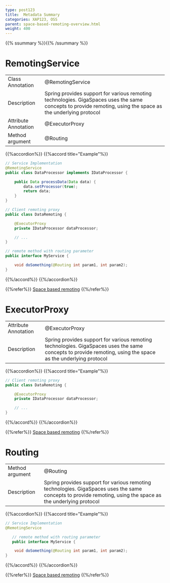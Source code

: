 ```yaml
---
type: post123
title:  Metadata Summary
categories: XAP123, OSS
parent: space-based-remoting-overview.html
weight: 400
---
```


{{% ssummary %}}{{% /ssummary %}}


# RemotingService

| | |
|----|----|
|Class Annotation    | @RemotingService|
|Description         | Spring provides support for various remoting technologies. GigaSpaces uses the same concepts to provide remoting, using the space as the underlying protocol |
|Attribute Annotation| @ExecutorProxy  |
|Method argument     | @Routing |


{{%accordion%}}
{{%accord title="Example"%}}

```java
// Service Implementation
@RemotingService
public class DataProcessor implements IDataProcessor {

    public Data processData(Data data) {
    	data.setProcessor(true);
    	return data;
    }
}

// Client remoting proxy
public class DataRemoting {

    @ExecutorProxy
    private IDataProcessor dataProcessor;

    // ...
}

// remote method with routing parameter
public interface MyService {

    void doSomething(@Routing int param1, int param2);
}
```
{{%/accord%}}
{{%/accordion%}}

{{%refer%}}
[Space based remoting](./space-based-remoting-overview.html)
{{%/refer%}}


# ExecutorProxy

| | |
|----|----|
|Attribute Annotation| @ExecutorProxy  |
|Description         | Spring provides support for various remoting technologies. GigaSpaces uses the same concepts to provide remoting, using the space as the underlying protocol |


{{%accordion%}}
{{%accord title="Example"%}}

```java
// Client remoting proxy
public class DataRemoting {

    @ExecutorProxy
    private IDataProcessor dataProcessor;

    // ...
}
```
{{%/accord%}}
{{%/accordion%}}

{{%refer%}}
[Space based remoting](./space-based-remoting-overview.html)
{{%/refer%}}




# Routing

| | |
|----|----|
|Method argument     | @Routing |
|Description         | Spring provides support for various remoting technologies. GigaSpaces uses the same concepts to provide remoting, using the space as the underlying protocol |



{{%accordion%}}
{{%accord title="Example"%}}

```java
// Service Implementation
@RemotingService

   // remote method with routing parameter
   public interface MyService {

    void doSomething(@Routing int param1, int param2);
}
```
{{%/accord%}}
{{%/accordion%}}

{{%refer%}}
[Space based remoting](./space-based-remoting-overview.html)
{{%/refer%}}

